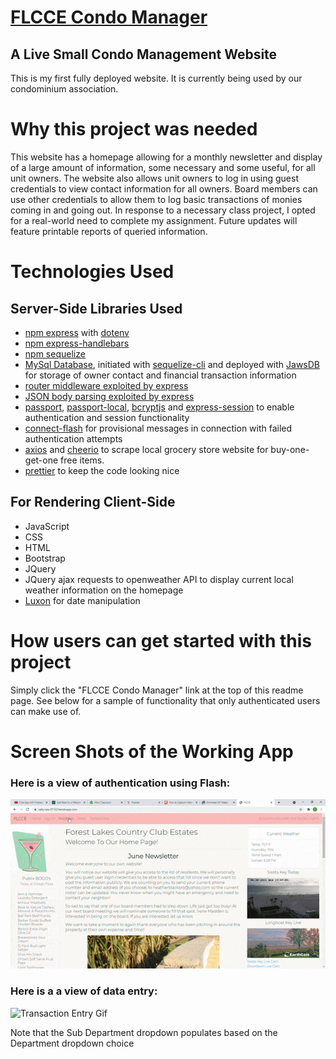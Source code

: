 # [FLCCE Condo Manager](https://flcce.com/)

## A Live Small Condo Management Website

This is my first fully deployed website. It is currently being used by our condominium association.

# Why this project was needed

This website has a homepage allowing for a monthly newsletter and display of a large amount of information, some necessary and some useful, for all unit owners. The website also allows unit owners to log in using guest credentials to view contact information for all owners. Board members can use other credentials to allow them to log basic transactions of monies coming in and going out. In response to a necessary class project, I opted for a real-world need to complete my assignment. Future updates will feature printable reports of queried information.

# Technologies Used

## Server-Side Libraries Used

- [npm express](https://www.npmjs.com/package/express) with [dotenv](https://www.npmjs.com/package/dotenv)
- [npm express-handlebars](https://www.npmjs.com/package/express-handlebars)
- [npm sequelize](https://www.npmjs.com/package/sequelize)
- [MySql Database](https://www.mysql.com/), initiated with [sequelize-cli](https://www.npmjs.com/package/sequelize-cli) and deployed with [JawsDB](https://devcenter.heroku.com/articles/jawsdb) for storage of owner contact and financial transaction information
- [router middleware exploited by express](https://expressjs.com/en/guide/routing.html)
- [JSON body parsing exploited by express](http://expressjs.com/en/resources/middleware/body-parser.html)
- [passport](https://www.npmjs.com/package/passport), [passport-local](https://www.npmjs.com/package/passport-local), [bcryptjs](https://www.npmjs.com/package/bcryptjs) and [express-session](https://www.npmjs.com/package/express-session) to enable authentication and session functionality
- [connect-flash](https://www.npmjs.com/package/connect-flash) for provisional messages in connection with failed authentication attempts
- [axios](https://www.npmjs.com/package/axios) and [cheerio](https://www.npmjs.com/package/cheerio) to scrape local grocery store website for buy-one-get-one free items.
- [prettier](https://www.npmjs.com/package/prettier) to keep the code looking nice

## For Rendering Client-Side

- JavaScript
- CSS
- HTML
- Bootstrap
- JQuery
- JQuery ajax requests to openweather API to display current local weather information on the homepage
- [Luxon](https://moment.github.io/luxon/) for date manipulation

# How users can get started with this project

Simply click the "FLCCE Condo Manager" link at the top of this readme page. See below for a sample of functionality that only authenticated users can make use of.

# Screen Shots of the Working App

### Here is a view of authentication using Flash:

![Authentication gif](https://github.com/lamontblack1/flcce/blob/main/public/img/example1.gif?raw=true)

### Here is a a view of data entry:

![Transaction Entry Gif]("./public/img/example2.gif")

Note that the Sub Department dropdown populates based on the Department dropdown choice
